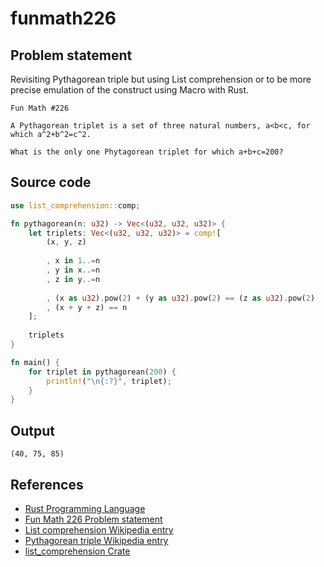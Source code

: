 # funmath226

## Problem statement

Revisiting Pythagorean triple but using List comprehension or to be more precise emulation of the construct using Macro with Rust.

```text
Fun Math #226

A Pythagorean triplet is a set of three natural numbers, a<b<c, for which a^2+b^2=c^2.

What is the only one Phytagorean triplet for which a+b+c=200?
```
## Source code

```rust
use list_comprehension::comp;

fn pythagorean(n: u32) -> Vec<(u32, u32, u32)> {
    let triplets: Vec<(u32, u32, u32)> = comp![
        (x, y, z)
        
        , x in 1..=n
        , y in x..=n
        , z in y..=n
        
        , (x as u32).pow(2) + (y as u32).pow(2) == (z as u32).pow(2)
        , (x + y + z) == n
    ];
    
    triplets
}

fn main() {
    for triplet in pythagorean(200) {
        println!("\n{:?}", triplet);
    }
}
```

## Output

```text
(40, 75, 85)
```

## References

  - [Rust Programming Language](https://www.rust-lang.org/)
  - [Fun Math 226 Problem statement](https://www.linkedin.com/feed/update/urn:li:activity:7206485712089600000?utm_source=share&utm_medium=member_desktop)
  - [List comprehension Wikipedia entry](https://en.wikipedia.org/wiki/List_comprehension)
  - [Pythagorean triple Wikipedia entry](https://en.wikipedia.org/wiki/Pythagorean_triple)
  - [list_comprehension Crate](https://crates.io/crates/list_comprehension)
